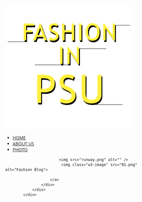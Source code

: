 <!DOCTYPE html>
<html>
<title>every day is runway.</title>
<meta charset="UTF-8">
<meta name="viewport" content="width=device-width, initial-scale=1">
<link rel="stylesheet" href="w3.css">
<link rel="stylesheet" href="w4.css">
<link rel="stylesheet" href="w5.css">
<link rel="stylesheet" href="w6.css">
<style>
h1,h2,h3,h4,h5,h6 {font-family: "Oswald"}
body {font-family: "Open Sans"}
</style>
<body class="w3-light-grey">
            <div class="container">
                <div class="row">
                    <div class="col-md-12">
                        <a href="#">
			     <img class="w3-image" src="logo.png" alt="logo">
			     <div class='not-hidden' id='navigation'>
  <ul>
    <li><a href="/HOME">HOME</a></li>
    <li><a href="/ABOUT" id="quick_sign_in_button">ABOUT US</a></li>
    <li><a href="/PHOTO">PHOTO</a></li>
  </ul>
</div>
			     
                            <img src="runway.png" alt="" />
                             <img class="w3-image" src="01.png" alt="Fashion Blog">
			 
                        </a>
                    </div>
                </div>
            </div>









</body>
</html>
